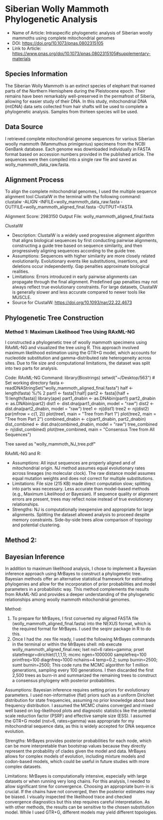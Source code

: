 # Siberian Wolly Mammoth Phylogenetic Analysis
- Name of Article: Intraspecific phylogenetic analysis of Siberian woolly mammoths using complete mitochondrial genomes
- DOI:  https://doi.org/10.1073/pnas.0802315105
- Link to Article: https://www.pnas.org/doi/10.1073/pnas.0802315105#supplementary-materials

## Species Information
The Siberian Wolly Mammoth is an extinct species of elephant that roamed parts of the Northern Hemisphere during the Pleistocene epoch. Their remains have been remarkably well-preserved in the permafrost of Siberia, allowing for easier study of their DNA. In this study, mitochondrial DNA (mtDNA) data sets collected from hair shafts will be used to complete a phylogenetic analysis. Samples from thirteen species will be used.

## Data Source
I retrieved complete mitochondrial genome sequences for various Siberian woolly mammoth (Mammuthus primigenius) specimens from the NCBI GenBank database. Each genome was downloaded individually in FASTA format based on accession numbers provided in the published article. The sequences were then compiled into a single raw file and saved as wolly_mammoth_data_raw.fasta.

## Alignment Process
To align the complete mitochondrial genomes, I used the multiple sequence alignment tool ClustalW in the terminal with the following command:
clustalw -ALIGN -INFILE=wolly_mammoth_data_raw.fasta -OUTFILE=wolly_mammoth_aligned_final.fasta -OUTPUT=FASTA

Alignment Score: 2983150
Output File: wolly_mammoth_aligned_final.fasta

ClustalW
- Description: ClustalW is a widely used progressive alignment algorithm that aligns biological sequences by first conducting pairwise alignments, constructing a guide tree based on sequence similarity, and then progressively aligning sequences according to the guide tree.
- Assumptions: Sequences with higher similarity are more closely related evolutionarily. Evolutionary events like substitutions, insertions, and deletions occur independently. Gap penalties approximate biological realities.
- Limitations: Errors introduced in early pairwise alignments can propagate through the final alignment. Predefined gap penalties may not always reflect true evolutionary constraints. For large datasets, ClustalW is generally slower and less accurate compared to newer tools like MUSCLE.
- Source for ClustalW: https://doi.org/10.1093/nar/22.22.4673

## Phylogenetic Tree Construction
### Method 1: Maximum Likelihood Tree Using RAxML-NG
I constructed a phylogenetic tree of woolly mammoth specimens using RAxML-NG and visualized the tree using R. This approach involved maximum likelihood estimation using the GTR+G model, which accounts for nucleotide substitution and gamma-distributed rate heterogeneity across sites. Due to file size and computational limitations, the dataset was split into two parts for analysis.

Code: 
RAxML-NG Command:
library(Biostrings)
setwd("~/Desktop/563")  # Set working directory
fasta <- readDNAStringSet("wolly_mammoth_aligned_final.fasta")
half <- length(fasta) %/% 2
part1 <- fasta[1:half]
part2 <- fasta[(half + 1):length(fasta)]
library(ape)
part1_dnabin <- as.DNAbin(part1)
part2_dnabin <- as.DNAbin(part2)
dist1 <- dist.dna(part1_dnabin, model = "raw")
dist2 <- dist.dna(part2_dnabin, model = "raw")
tree1 <- nj(dist1)
tree2 <- nj(dist2)
par(mfrow = c(1, 2))
plot(tree1, main = "Tree from Part 1")
plot(tree2, main = "Tree from Part 2")
combined_dnabin <- c(part1_dnabin, part2_dnabin)
dist_combined <- dist.dna(combined_dnabin, model = "raw")
tree_combined <- nj(dist_combined)
plot(tree_combined, main = "Consensus Tree from All Sequences")

Tree saved as "wolly_mammoth_NJ_tree.pdf"

RAxML-NG and R:
- Assumptions: All input sequences are properly aligned and of mitochondrial origin. NJ method assumes equal evolutionary rates across lineages (no molecular clock). The raw distance model assumes equal mutation weights and does not correct for multiple substitutions.
- Limitations: File size (215 KB) made direct computation slow; splitting into parts was necessary. Less accurate than model-based methods (e.g., Maximum Likelihood or Bayesian). If sequence quality or alignment errors are present, trees may reflect noise instead of true evolutionary relationships.
- Strengths: NJ is computationally inexpensive and appropriate for large alignments. Splitting the dataset allowed analysis to proceed despite memory constraints. Side-by-side trees allow comparison of topology and potential clustering.

## Method 2:

## Bayesian Inference
In addition to maximum likelihood analysis, I chose to implement a Bayesian inference approach using MrBayes to construct a phylogenetic tree. Bayesian methods offer an alternative statistical framework for estimating phylogenies and allow for the incorporation of prior probabilities and model parameters in a probabilistic way. This method complements the results from RAxML-NG and provides a deeper understanding of the phylogenetic relationships among woolly mammoth mitochondrial genomes.

Method:
1. To prepare for MrBayes, I first converted my aligned FASTA file (wolly_mammoth_aligned_final.fasta) into the NEXUS format, which is the required format for MrBayes. I used the seqinr package in R to do this. 
2. Once I had the .nex file ready, I used the following MrBayes commands in the terminal or within the MrBayes shell:
mb
execute wolly_mammoth_aligned_final.nex;
lset nst=6 rates=gamma;
prset statefreqpr=dirichlet(1,1,1,1);
mcmc ngen=1000000 samplefreq=100 printfreq=100 diagnfreq=1000 nchains=4 temp=0.2;
sump burnin=2500;
sumt burnin=2500;
This code runs the MCMC algorithm for 1 million generations, sampling every 100 generations. I then discarded the first 2,500 trees as burn-in and summarized the remaining trees to construct a consensus phylogeny with posterior probabilities.

Assumptions: Bayesian inference requires setting priors for evolutionary parameters. I used non-informative (flat) priors such as a uniform Dirichlet distribution for state frequencies, assuming no prior knowledge about base frequency distribution.  I assumed the MCMC chains converged and mixed well based on log-likelihood plots and diagnostic statistics like the potential scale reduction factor (PSRF) and effective sample size (ESS). I assumed the GTR+G model (nst=6, rates=gamma) was appropriate for my mitochondrial sequence data, as this is widely accepted for DNA sequence evolution.

Strengths: MrBayes provides posterior probabilities for each node, which can be more interpretable than bootstrap values because they directly represent the probability of clades given the model and data. MrBayes allows for complex models of evolution, including mixture models and codon-based models, which could be useful in future studies with more complex datasets.

Limitations: MrBayes is computationally intensive, especially with large datasets or when running very long chains. For this analysis, I needed to allow significant time for convergence. Choosing an appropriate burn-in is crucial. If the chains have not converged, then the posterior estimates may be biased. I visually inspected the likelihood trace and checked convergence diagnostics but this step requires careful interpretation. As with other methods, the results can be sensitive to the chosen substitution model. While I used GTR+G, different models may yield different topologies.
